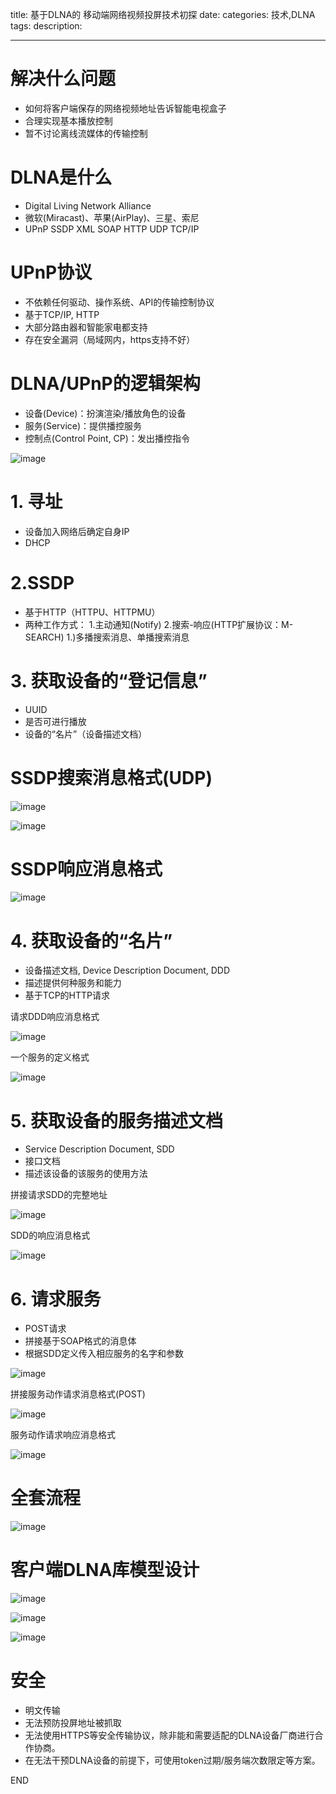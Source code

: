 title: 基于DLNA的 移动端网络视频投屏技术初探
date: 
categories: 技术,DLNA
tags: 
description:

---

# 解决什么问题

* 如何将客户端保存的网络视频地址告诉智能电视盒子
* 合理实现基本播放控制
* 暂不讨论离线流媒体的传输控制

# DLNA是什么

* Digital Living Network Alliance
* 微软(Miracast)、苹果(AirPlay)、三星、索尼
* UPnP SSDP XML SOAP HTTP UDP TCP/IP

# UPnP协议

* 不依赖任何驱动、操作系统、API的传输控制协议
* 基于TCP/IP, HTTP
* 大部分路由器和智能家电都支持
* 存在安全漏洞（局域网内，https支持不好）

# DLNA/UPnP的逻辑架构

* 设备(Device)：扮演渲染/播放角色的设备
* 服务(Service)：提供播控服务
* 控制点(Control Point, CP)：发出播控指令

![image](/img/B276331C-1CED-4330-9A84-C330FE88E14C.jpeg)

# 1. 寻址

* 设备加入网络后确定自身IP
* DHCP

# 2.SSDP
* 基于HTTP（HTTPU、HTTPMU）
* 两种工作方式：
   1.主动通知(Notify)
   2.搜索-响应(HTTP扩展协议：M-SEARCH)
     1.)多播搜索消息、单播搜索消息

# 3. 获取设备的“登记信息”
* UUID
* 是否可进行播放
* 设备的“名片”（设备描述文档）

# SSDP搜索消息格式(UDP)

![image](/img/Picture1.png)

![image](/img/Picture2.png)

# SSDP响应消息格式

![image](/img/Picture3.png)


# 4. 获取设备的“名片”

* 设备描述文档, Device Description Document, DDD
* 描述提供何种服务和能力
* 基于TCP的HTTP请求


请求DDD响应消息格式

![image](/img/Picture4.png)


一个服务的定义格式

![image](/img/Picture5.png)


# 5. 获取设备的服务描述文档

* Service Description Document, SDD
* 接口文档
* 描述该设备的该服务的使用方法

拼接请求SDD的完整地址

![image](/img/Picture6.png)

SDD的响应消息格式

![image](/img/Picture7.png)


# 6. 请求服务

* POST请求
* 拼接基于SOAP格式的消息体
* 根据SDD定义传入相应服务的名字和参数

![image](/img/Picture8.png)

拼接服务动作请求消息格式(POST)

![image](/img/Picture9.png)

服务动作请求响应消息格式

![image](/img/Picture10.png)

# 全套流程

![image](/img/Picture11.png)


# 客户端DLNA库模型设计

![image](/img/Picture12.png)

![image](/img/Picture13.png)

![image](/img/Picture14.png)

# 安全

* 明文传输
* 无法预防投屏地址被抓取
* 无法使用HTTPS等安全传输协议，除非能和需要适配的DLNA设备厂商进行合作协商。
* 在无法干预DLNA设备的前提下，可使用token过期/服务端次数限定等方案。


END




